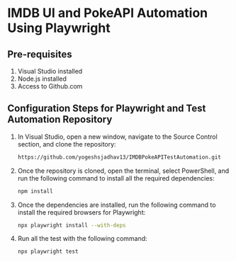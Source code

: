 # IMDB UI and PokeAPI Automation Using Playwright

## Pre-requisites

1. Visual Studio installed
2. Node.js installed
3. Access to Github.com

    
## Configuration Steps for Playwright and Test Automation Repository

1. In Visual Studio, open a new window, navigate to the Source Control section, and clone the repository:
    ```sh
    https://github.com/yogeshsjadhav13/IMDBPokeAPITestAutomation.git
    ```
2. Once the repository is cloned, open the terminal, select PowerShell, and run the following command to install all the required dependencies:
    ```sh
    npm install
    ```
3. Once the dependencies are installed, run the following command to install the required browsers for Playwright:
    ```sh
    npx playwright install --with-deps
    ```
4. Run all the test with the following command:
    ```sh
    npx playwright test
    ```
